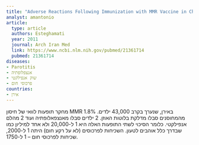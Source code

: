 ```yaml
---
title: "Adverse Reactions Following Immunization with MMR Vaccine in Children at Selected Provinces of Iran"
analyst: amantonio
article:
  type: article
  authors: Esteghamati
  year: 2011
  journal: Arch Iran Med
  link: https://www.ncbi.nlm.nih.gov/pubmed/21361714
  pubmed: 21361714
diseases:
- Parotitis
- אנצפלופתיה
- שוק אנפילקטי
- פרכוסי חום
countries:
- אירן
---
```


מחקר תופעות לוואי של חיסון MMR באירן, שנערך בקרב 43,000 ילדים.
1.8% מהמחוסנים סבלו מדלקת בלוטות האוזן. 2 ילדים סבלו מאנצפאלופתיה ועוד 2 מהלם אנפילקטי. כלומר הסיכוי לשתי התופעות האלה היא 1 ל-20,000 ולא אחד למיליון כמו שבדרך כלל אוהבים לטעון.
השכיחות לפרכוסים (לא על רקע חום) היתה 1 ל-2000, שכיחות לפרכוסי חום – 1 ל-1750.
